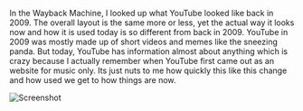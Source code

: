 In the Wayback Machine, I looked up what YouTube looked like back in 2009. The overall layout is the same more or less,
yet the actual way it looks now and how it is used today is so different from back in 2009. YouTube in 2009 was mostly
made up of short videos and memes like the sneezing panda. But today, YouTube has information almost about anything
which is  crazy because I actually remember when YouTube first came out as an website for  music only. Its just nuts
to me how quickly this like this change and how used we get to how things are now.

![Screenshot](./images/screenshot21.png)
